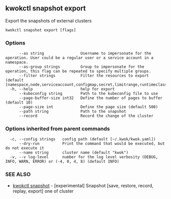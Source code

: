 ## kwokctl snapshot export

Export the snapshots of external clusters

```
kwokctl snapshot export [flags]
```

### Options

```
      --as string                Username to impersonate for the operation. User could be a regular user or a service account in a namespace.
      --as-group strings         Group to impersonate for the operation, this flag can be repeated to specify multiple groups.
      --filter strings           Filter the resources to export (default [namespace,node,serviceaccount,configmap,secret,limitrange,runtimeclass.node.k8s.io,priorityclass.scheduling.k8s.io,clusterrolebindings.rbac.authorization.k8s.io,clusterroles.rbac.authorization.k8s.io,rolebindings.rbac.authorization.k8s.io,roles.rbac.authorization.k8s.io,daemonset.apps,deployment.apps,replicaset.apps,statefulset.apps,cronjob.batch,job.batch,persistentvolumeclaim,persistentvolume,pod,service,endpoints])
  -h, --help                     help for export
      --kubeconfig string        Path to the kubeconfig file to use
      --page-buffer-size int32   Define the number of pages to buffer (default 10)
      --page-size int            Define the page size (default 500)
      --path string              Path to the snapshot
      --record                   Record the change of the cluster
```

### Options inherited from parent commands

```
  -c, --config strings   config path (default [~/.kwok/kwok.yaml])
      --dry-run          Print the command that would be executed, but do not execute it
      --name string      cluster name (default "kwok")
  -v, --v log-level      number for the log level verbosity (DEBUG, INFO, WARN, ERROR) or (-4, 0, 4, 8) (default INFO)
```

### SEE ALSO

* [kwokctl snapshot](kwokctl_snapshot.md)	 - [experimental] Snapshot [save, restore, record, replay, export] one of cluster

